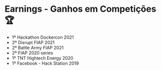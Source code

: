 # Earnings - Ganhos em Competições  🏆

- 1º Hackathon Dockercon 2021
- 2º Disrupt FIAP 2021 
- 2º Battle Army FIAP 2021
- 2º FIAP 2020 series
- 1º TNT Hightech Energy  2020
- 1º Facebook - Hack Station  2019
